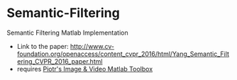 # Semantic-Filtering
Semantic Filtering Matlab Implementation
 - Link to the paper: http://www.cv-foundation.org/openaccess/content_cvpr_2016/html/Yang_Semantic_Filtering_CVPR_2016_paper.html
 - requires [Piotr's Image & Video Matlab Toolbox](https://github.com/pdollar/toolbox)
